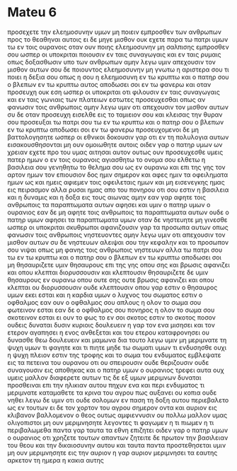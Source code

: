 # Mateu 6
προσεχετε την ελεημοσυνην υμων μη ποιειν εμπροσθεν των ανθρωπων προς το θεαθηναι αυτοις ει δε μηγε μισθον ουκ εχετε παρα τω πατρι υμων τω εν τοις ουρανοις
οταν ουν ποιης ελεημοσυνην μη σαλπισης εμπροσθεν σου ωσπερ οι υποκριται ποιουσιν εν ταις συναγωγαις και εν ταις ρυμαις οπως δοξασθωσιν υπο των ανθρωπων αμην λεγω υμιν απεχουσιν τον μισθον αυτων
σου δε ποιουντος ελεημοσυνην μη γνωτω η αριστερα σου τι ποιει η δεξια σου 
οπως η σου η ελεημοσυνη εν τω κρυπτω και ο πατηρ σου ο βλεπων εν τω κρυπτω αυτος αποδωσει σοι εν τω φανερω
και οταν προσευχη ουκ εση ωσπερ οι υποκριται οτι φιλουσιν εν ταις συναγωγαις και εν ταις γωνιαις των πλατειων εστωτες προσευχεσθαι οπως αν φανωσιν τοις ανθρωποις αμην λεγω υμιν οτι απεχουσιν τον μισθον αυτων
συ δε οταν προσευχη εισελθε εις το ταμιειον σου και κλεισας την θυραν σου προσευξαι τω πατρι σου τω εν τω κρυπτω και ο πατηρ σου ο βλεπων εν τω κρυπτω αποδωσει σοι εν τω φανερω
προσευχομενοι δε μη βαττολογησητε ωσπερ οι εθνικοι δοκουσιν γαρ οτι εν τη πολυλογια αυτων εισακουσθησονται
μη ουν ομοιωθητε αυτοις οιδεν γαρ ο πατηρ υμων ων χρειαν εχετε προ του υμας αιτησαι αυτον
ουτως ουν προσευχεσθε υμεις πατερ ημων ο εν τοις ουρανοις αγιασθητω το ονομα σου
ελθετω η βασιλεια σου γενηθητω το θελημα σου ως εν ουρανω και επι της γης 
τον αρτον ημων τον επιουσιον δος ημιν σημερον
και αφες ημιν τα οφειληματα ημων ως και ημεις αφιεμεν τοις οφειλεταις ημων 
και μη εισενεγκης ημας εις πειρασμον αλλα ρυσαι ημας απο του πονηρου οτι σου εστιν η βασιλεια και η δυναμις και η δοξα εις τους αιωνας αμην
εαν γαρ αφητε τοις ανθρωποις τα παραπτωματα αυτων αφησει και υμιν ο πατηρ υμων ο ουρανιος
εαν δε μη αφητε τοις ανθρωποις τα παραπτωματα αυτων ουδε ο πατηρ υμων αφησει τα παραπτωματα υμων
οταν δε νηστευητε μη γινεσθε ωσπερ οι υποκριται σκυθρωποι αφανιζουσιν γαρ τα προσωπα αυτων οπως φανωσιν τοις ανθρωποις νηστευοντες αμην λεγω υμιν οτι απεχουσιν τον μισθον αυτων
συ δε νηστευων αλειψαι σου την κεφαλην και το προσωπον σου νιψαι
οπως μη φανης τοις ανθρωποις νηστευων αλλα τω πατρι σου τω εν τω κρυπτω και ο πατηρ σου ο βλεπων εν τω κρυπτω αποδωσει σοι
μη θησαυριζετε υμιν θησαυρους επι της γης οπου σης και βρωσις αφανιζει και οπου κλεπται διορυσσουσιν και κλεπτουσιν
θησαυριζετε δε υμιν θησαυρους εν ουρανω οπου ουτε σης ουτε βρωσις αφανιζει και οπου κλεπται ου διορυσσουσιν ουδε κλεπτουσιν
οπου γαρ εστιν ο θησαυρος υμων εκει εσται και η καρδια υμων
ο λυχνος του σωματος εστιν ο οφθαλμος εαν ουν ο οφθαλμος σου απλους η ολον το σωμα σου φωτεινον εσται
εαν δε ο οφθαλμος σου πονηρος η ολον το σωμα σου σκοτεινον εσται ει ουν το φως το εν σοι σκοτος εστιν το σκοτος ποσον
ουδεις δυναται δυσιν κυριοις δουλευειν η γαρ τον ενα μισησει και τον ετερον αγαπησει η ενος ανθεξεται και του ετερου καταφρονησει ου δυνασθε θεω δουλευειν και μαμωνα
δια τουτο λεγω υμιν μη μεριμνατε τη ψυχη υμων τι φαγητε και τι πιητε μηδε τω σωματι υμων τι ενδυσησθε ουχι η ψυχη πλειον εστιν της τροφης και το σωμα του ενδυματος
εμβλεψατε εις τα πετεινα του ουρανου οτι ου σπειρουσιν ουδε θεριζουσιν ουδε συναγουσιν εις αποθηκας και ο πατηρ υμων ο ουρανιος τρεφει αυτα ουχ υμεις μαλλον διαφερετε αυτων
τις δε εξ υμων μεριμνων δυναται προσθειναι επι την ηλικιαν αυτου πηχυν ενα 
και περι ενδυματος τι μεριμνατε καταμαθετε τα κρινα του αγρου πως αυξανει ου κοπια ουδε νηθει
λεγω δε υμιν οτι ουδε σολομων εν παση τη δοξη αυτου περιεβαλετο ως εν τουτων 
ει δε τον χορτον του αγρου σημερον οντα και αυριον εις κλιβανον βαλλομενον ο θεος ουτως αμφιεννυσιν ου πολλω μαλλον υμας ολιγοπιστοι
μη ουν μεριμνησητε λεγοντες τι φαγωμεν η τι πιωμεν η τι περιβαλωμεθα
παντα γαρ ταυτα τα εθνη επιζητει οιδεν γαρ ο πατηρ υμων ο ουρανιος οτι χρηζετε τουτων απαντων
ζητειτε δε πρωτον την βασιλειαν του θεου και την δικαιοσυνην αυτου και ταυτα παντα προστεθησεται υμιν
μη ουν μεριμνησητε εις την αυριον η γαρ αυριον μεριμνησει τα εαυτης αρκετον τη ημερα η κακια αυτης
